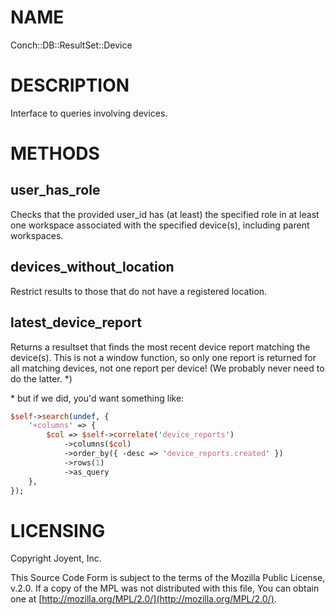 # NAME

Conch::DB::ResultSet::Device

# DESCRIPTION

Interface to queries involving devices.

# METHODS

## user\_has\_role

Checks that the provided user\_id has (at least) the specified role in at least one
workspace associated with the specified device(s), including parent workspaces.

## devices\_without\_location

Restrict results to those that do not have a registered location.

## latest\_device\_report

Returns a resultset that finds the most recent device report matching the device(s). This is
not a window function, so only one report is returned for all matching devices, not one report
per device! (We probably never need to do the latter. \*)

\* but if we did, you'd want something like:

```perl
$self->search(undef, {
    '+columns' => {
        $col => $self->correlate('device_reports')
            ->columns($col)
            ->order_by({ -desc => 'device_reports.created' })
            ->rows(1)
            ->as_query
    },
});
```

# LICENSING

Copyright Joyent, Inc.

This Source Code Form is subject to the terms of the Mozilla Public License,
v.2.0. If a copy of the MPL was not distributed with this file, You can obtain
one at [http://mozilla.org/MPL/2.0/](http://mozilla.org/MPL/2.0/).
